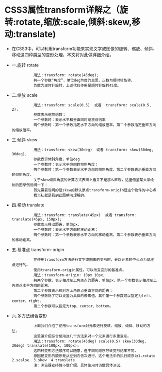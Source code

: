 # CSS3属性transform详解之（旋转:rotate,缩放:scale,倾斜:skew,移动:translate) # 

 
- 在CSS3中，可以利用transform功能来实现文字或图像的旋转、缩放、倾斜、移动这四种类型的变形处理，本文将对此做详细介绍。

- 一.旋转 rotate

                用法：transform: rotate(45deg);
                共一个参数“角度”，单位deg为度的意思，正数为顺时针旋转，
                负数为逆时针旋转，上述代码作用是顺时针旋转45度。

- 二.缩放 scale

                用法：transform: scale(0.5)  或者  transform: scale(0.5, 2);
                参数表示缩放倍数；
                一个参数时：表示水平和垂直同时缩放该倍率
                两个参数时：第一个参数指定水平方向的缩放倍率，第二个参数指定垂直方向的缩放倍率。

- 三.倾斜 skew

                用法：transform: skew(30deg)  或者 transform: skew(30deg, 30deg);
                参数表示倾斜角度，单位deg
                一个参数时：表示水平方向的倾斜角度；
                两个参数时：第一个参数表示水平方向的倾斜角度，第二个参数表示垂直方向的倾斜角度。
                关于skew倾斜角度的计算方式表面上看并不是那么直观，这里借鉴某大拿绘制的图举例说明一下：
                首先需要说明的是skew的默认原点transform-origin是这个物件的中心点
                我当初就是看到此图瞬间理解的。

- 四.移动 translate

                用法：transform: translate(45px)  或者 transform: translate(45px, 150px);
                参数表示移动距离，单位px，
                一个参数时：表示水平方向的移动距离；
                两个参数时：第一个参数表示水平方向的移动距离，第二个参数表示垂直方向的移动距离。

- 五.基准点 transform-origin

                在使用transform方法进行文字或图像的变形时，是以元素的中心点为基准点进行的。
                使用transform-origin属性，可以改变变形的基准点。
                用法：transform-origin: 10px 10px;
                共两个参数，表示相对左上角原点的距离，单位px，第一个参数表示相对左上角原点水平方向的距离，
                第二个参数表示相对左上角原点垂直方向的距离；
                两个参数除了可以设置为具体的像素值，其中第一个参数可以指定为left、center、right，
                第二个参数可以指定为top、center、bottom。

- 六.多方法组合变形

                上面我们介绍了使用transform对元素进行旋转、缩放、倾斜、移动的方法，
                这里讲介绍综合使用这几个方法来对一个元素进行多重变形。
                用法：transform: rotate(45deg) scale(0.5) skew(30deg, 30deg) translate(100px, 100px);
                这四种变形方法顺序可以随意，但不同的顺序导致变形结果不同，
                原因是变形的顺序是从左到右依次进行，这个用法中的执行顺序为1.rotate  2.scalse  3.skew  4.translate
                注：浏览器支持性不做介绍，具体使用时请做具体测试，

